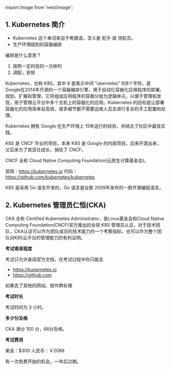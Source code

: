 import Image from 'next/image';

## 1. Kubernetes 简介

- Kubernetes 这个单词来自于希腊语，含义是 舵手 或 领航员。
- 生产环境级别的容器编排

编排是什么意思？

1. 按照一定的目的一次排列
2. 调配，安排

Kubernetes，也称 K8S，其中 8 是表示中间 “ubernetes” 的8个字符，是Google在2014年开源的一个容器编排引擎，用于自动化容器化应用程序的部署、规划、扩展和管理，它将组成应用程序的容器分组为逻辑单元，以便于管理和发现，用于管理云平台中多个主机上的容器化的应用。Kubernetes 的目标是让部署容器化的应用简单且高效，很多细节都不需要运维人员去进行复杂的手工配置和处理。

Kubernetes 拥有 Google 在生产环境上 15年运行的经验，并结合了社区中最佳实践。

K8S 是 CNCF 毕业的项目，本来 K8S 是 Google 的内部项目，后来开源出来，又后来为了其茁壮成长，捐给了 CNCF。

CNCF 全称 Cloud Native Computing Foundation(云原生计算基金会)。

官网：https://kubernetes.io
代码：https://github.com/kubernetes/kubernetes

K8S 是采用 Go 语言开发的，Go 语言是谷歌 2009年发布的一款开源编程语言。

## 2. Kubernetes 管理员仁恒(CKA)

CKA 全称 Certified Kubernetes Administrator，是Linux基金会和Cloud Native Computing Foundation(CNCF)官方推出的全球 K8S 管理员认证，对于技术团队，CKA认证可以作为团队成员的技术能力的一个考察指标，也可以作为整个团队对K8S云平台的管理能力的有利证明。

**考试难易程度**

考试只允许查阅官方文档，在考试过程中你只能去 

- https://kunernetes.io
- https://github.com

如果去了其他的网站，按作弊处理

**考试时长**

考试时间为 3 小时。

**多少分及格**

CKA 满分 100 分，66分及格。

**考试费用**

美金：$300
人民币：￥2088

有一次免费开始的机会，一年后过期。

